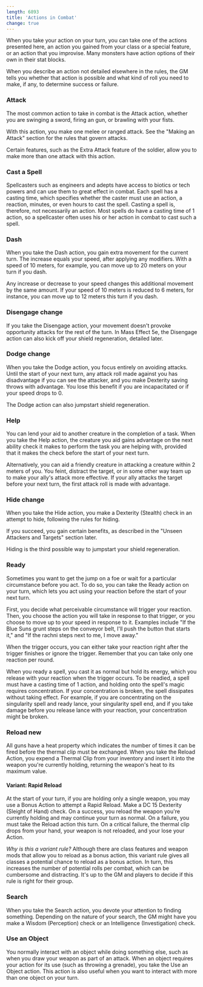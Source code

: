 ```yaml
---
length: 6893
title: 'Actions in Combat'
change: true
---
```


When you take your action on your turn, you can take one of the actions presented here, an action you gained from your
class or a special feature, or an action that you improvise. Many monsters have action options of their own in their stat blocks.

When you describe an action not detailed elsewhere in the rules, the GM tells you whether that action is possible and
what kind of roll you need to make, if any, to determine success or failure.



### Attack
The most common action to take in combat is the Attack action, whether you are swinging a sword, firing an gun, or brawling
with your fists.

With this action, you make one melee or ranged attack. See the "Making an Attack" section for the rules that govern attacks.

Certain features, such as the Extra Attack feature of the soldier, allow you to make more than one attack with this action.



### Cast a Spell
Spellcasters such as engineers and adepts have access to biotics or tech powers and can use them to great effect in combat.
Each spell has a casting time, which specifies whether the caster must use an action, a reaction, minutes, or even hours
to cast the spell. Casting a spell is, therefore, not necessarily an action. Most spells do have a casting time of 1 action,
so a spellcaster often uses his or her action in combat to cast such a spell.



### Dash
When you take the Dash action, you gain extra movement for the current turn. The increase equals your speed, after
applying any modifiers. With a speed of 10 meters, for example, you can move up to 20 meters on your turn if you dash.

Any increase or decrease to your speed changes this additional movement by the same amount. If your speed of 10 meters
is reduced to 6 meters, for instance, you can move up to 12 meters this turn if you dash.



### Disengage <v-chip color="orange accent-2" text-color="black" class="v-chip--x-small">change</v-chip>
If you take the Disengage action, your movement doesn't provoke opportunity attacks for the rest of the turn. In  Mass Effect 5e,
the Disengage action can also kick off your shield regeneration, detailed later.



### Dodge <v-chip color="orange accent-2" text-color="black" class="v-chip--x-small">change</v-chip></h4>
When you take the Dodge action, you focus entirely on avoiding attacks. Until the start of your next turn, any attack
roll made against you has disadvantage if you can see the attacker, and you make Dexterity saving throws with advantage.
You lose this benefit if you are incapacitated or if your speed drops to 0.

The Dodge action can also jumpstart shield regeneration.



### Help
You can lend your aid to another creature in the completion of a task. When you take the Help action, the creature you
aid gains advantage on the next ability check it makes to perform the task you are helping with, provided that it makes
the check before the start of your next turn.

Alternatively, you can aid a friendly creature in attacking a creature within 2 meters of you. You feint, distract the
target, or in some other way team up to make your ally's attack more effective. If your ally attacks the target before
your next turn, the first attack roll is made with advantage.



### Hide <v-chip color="orange accent-2" text-color="black" class="v-chip--x-small">change</v-chip></h4>
When you take the Hide action, you make a Dexterity (Stealth) check in an attempt to hide, following the rules for
<nuxt-link to="/phb/rules/using-ability-scores#dexterity">hiding</nuxt-link>.

If you succeed, you gain certain benefits, as described in the "Unseen Attackers and Targets" section later.

Hiding is the third possible way to jumpstart your shield regeneration.



### Ready
Sometimes you want to get the jump on a foe or wait for a particular circumstance before you act. To do so, you can take
the Ready action on your turn, which lets you act using your reaction before the start of your next turn.

First, you decide what perceivable circumstance will trigger your reaction. Then, you choose the action you will take in
response to that trigger, or you choose to move up to your speed in response to it. Examples include "If the Blue Suns grunt steps
on the conveyor belt, I'll push the button that starts it," and "If the rachni steps next to me, I move away."

When the trigger occurs, you can either take your reaction right after the trigger finishes or ignore the trigger. Remember
that you can take only one reaction per round.

When you ready a spell, you cast it as normal but hold its energy, which you release with your reaction when the trigger
occurs. To be readied, a spell must have a casting time of 1 action, and holding onto the spell's magic requires
concentration. If your concentration is broken, the spell dissipates without taking effect. For example, if you are
concentrating on the singularity spell and ready lance, your singularity spell end, and if you take damage before you
release lance with your reaction, your concentration might be broken.



### Reload <v-chip color="secondary" text-color="white" class="v-chip--x-small">new</v-chip>
All guns have a heat property which indicates the number of times it can be fired before the thermal clip must be exchanged.
When you take the Reload Action, you expend a Thermal Clip from your inventory and insert it into the weapon you're currently
holding, returning the weapon's heat to its maximum value.

#### Variant: Rapid Reload
At the start of your turn, if you are holding only a single weapon, you may use a Bonus Action to attempt a Rapid Reload.
Make a DC 15 Dexterity (Sleight of Hand) check. On a success, you reload the weapon you're currently holding and may continue your turn as normal.
On a failure, you must take the Reload action this turn. On a critical failure, the thermal clip drops from your hand,
your weapon is not reloaded, and your lose your Action.

*Why is this a variant rule?* Although there are class features and weapon mods that allow you to reload as a bonus action,
this variant rule gives all classes a potential chance to reload as a bonus action. In turn, this increases the number of
potential rolls per combat, which can be cumbersome and distracting. It's up to the GM and players to decide if this rule
is right for their group.



### Search
When you take the Search action, you devote your attention to finding something. Depending on the nature of your search,
the GM might have you make a Wisdom (Perception) check or an Intelligence (Investigation) check.



### Use an Object
You normally interact with an object while doing something else, such as when you draw your weapon as part of an attack.
When an object requires your action for its use (such as throwing a grenade), you take the Use an Object action.
This action is also useful when you want to interact with more than one object on your turn.

<source-reference pages="91-92"></source-reference>